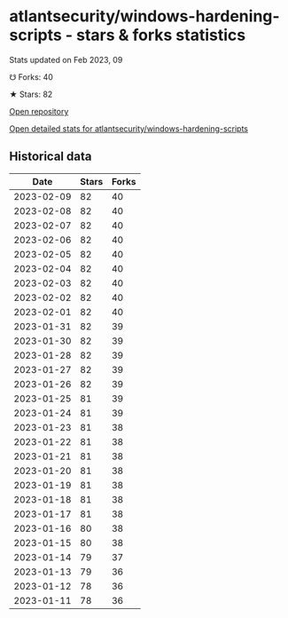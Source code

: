# atlantsecurity/windows-hardening-scripts - stars & forks statistics

Stats updated on Feb 2023, 09

☋ Forks: 40

★ Stars: 82

[Open repository](https://github.com/atlantsecurity/windows-hardening-scripts)

[Open detailed stats for atlantsecurity/windows-hardening-scripts](https://reviewgithub.com/rep/atlantsecurity/windows-hardening-scripts)

## Historical data
| Date | Stars | Forks |
|------|-------|-------|
| 2023-02-09 | 82 | 40 | 
| 2023-02-08 | 82 | 40 | 
| 2023-02-07 | 82 | 40 | 
| 2023-02-06 | 82 | 40 | 
| 2023-02-05 | 82 | 40 | 
| 2023-02-04 | 82 | 40 | 
| 2023-02-03 | 82 | 40 | 
| 2023-02-02 | 82 | 40 | 
| 2023-02-01 | 82 | 40 | 
| 2023-01-31 | 82 | 39 | 
| 2023-01-30 | 82 | 39 | 
| 2023-01-28 | 82 | 39 | 
| 2023-01-27 | 82 | 39 | 
| 2023-01-26 | 82 | 39 | 
| 2023-01-25 | 81 | 39 | 
| 2023-01-24 | 81 | 39 | 
| 2023-01-23 | 81 | 38 | 
| 2023-01-22 | 81 | 38 | 
| 2023-01-21 | 81 | 38 | 
| 2023-01-20 | 81 | 38 | 
| 2023-01-19 | 81 | 38 | 
| 2023-01-18 | 81 | 38 | 
| 2023-01-17 | 81 | 38 | 
| 2023-01-16 | 80 | 38 | 
| 2023-01-15 | 80 | 38 | 
| 2023-01-14 | 79 | 37 | 
| 2023-01-13 | 79 | 36 | 
| 2023-01-12 | 78 | 36 | 
| 2023-01-11 | 78 | 36 | 


